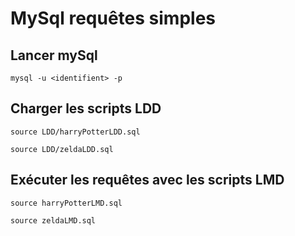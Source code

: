 # MySql requêtes simples

## Lancer mySql

```
mysql -u <identifient> -p
```

## Charger les scripts LDD
```
source LDD/harryPotterLDD.sql
```
```
source LDD/zeldaLDD.sql
```

## Exécuter les requêtes avec les scripts LMD
```
source harryPotterLMD.sql
```
```
source zeldaLMD.sql
```